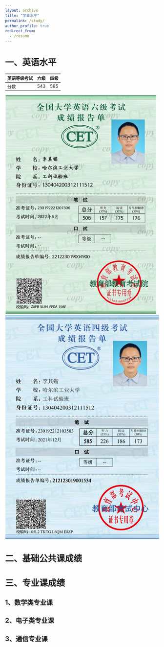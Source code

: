 ```yaml
---
layout: archive
title: "学业水平"
permalink: /study/
author_profile: true
redirect_from:
  - /resume
---
```


# 一、英语水平

| 英语等级考试 | 六级 | 四级 |
| --- | --- | --- |
| 分数 | 543 | 585 |

![CET6](../images/六级证书电子版.png)![CET4](../images/四级证书电子版.png)


# 二、基础公共课成绩




# 三、专业课成绩
## 1、数学类专业课

## 2、电子类专业课

## 3、通信专业课





